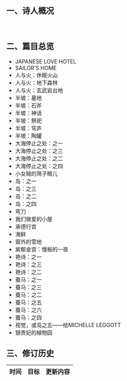## 一、诗人概况

&emsp;&emsp;

## 二、篇目总览

+ JAPANESE LOVE HOTEL 
+ SAILOR'S HOME 
+ 人与火：休眠火山 
+ 人与火：地下森林 
+ 人与火：玄武岩台地 
+ 半坡：墓地 
+ 半坡：石斧 
+ 半坡：神话 
+ 半坡：祭祀 
+ 半坡：穹庐 
+ 半坡：陶罐 
+ 大海停止之处：之一 
+ 大海停止之处：之三 
+ 大海停止之处：之二 
+ 大海停止之处：之四 
+ 小女贼的筛子眼儿 
+ 岛：之一 
+ 岛：之三 
+ 岛：之二 
+ 岛：之四 
+ 弯刀 
+ 我们做爱的小屋 
+ 承德行宫 
+ 海鲜 
+ 窗外的雪地 
+ 紫郁金宫：慢板的一夜 
+ 艳诗：之一 
+ 艳诗：之三 
+ 艳诗：之二 
+ 蚕马：之一 
+ 蚕马：之三 
+ 蚕马：之二 
+ 蚕马：之五 
+ 蚕马：之六 
+ 蚕马：之四 
+ 视觉，或岛之五——给MICHELLE LEGGOTT 
+ 银贵妃的植物园 

## 三、修订历史


|时间|目标|更新内容
|:-:|:-|:-